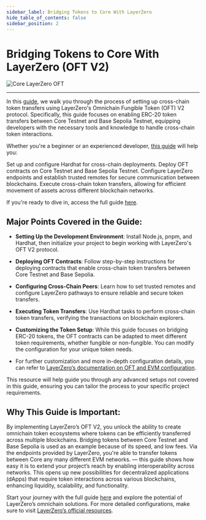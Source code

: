```yaml
---
sidebar_label: Bridging Tokens to Core With LayerZero
hide_table_of_contents: false
sidebar_position: 2
---
```


# Bridging Tokens to Core With LayerZero (OFT V2)

![Core LayerZero OFT](https://github.com/user-attachments/assets/ac7382c0-6825-4fb8-91c2-5e022a2eca66)

--- 

In this [guide](https://github.com/coredao-org/LZ-OFT-V2-Core-Guide), we walk you through the process of setting up cross-chain token transfers using LayerZero's Omnichain Fungible Token (OFT) V2 protocol. Specifically, this guide focuses on enabling ERC-20 token transfers between Core Testnet and Base Sepolia Testnet, equipping developers with the necessary tools and knowledge to handle cross-chain token interactions.

Whether you're a beginner or an experienced developer, [this guide](https://github.com/coredao-org/LZ-OFT-V2-Core-Guide) will help you:

Set up and configure Hardhat for cross-chain deployments.
Deploy OFT contracts on Core Testnet and Base Sepolia Testnet.
Configure LayerZero endpoints and establish trusted remotes for secure communication between blockchains.
Execute cross-chain token transfers, allowing for efficient movement of assets across different blockchain networks.

If you're ready to dive in, access the full guide [here](https://github.com/coredao-org/LZ-OFT-V2-Core-Guide).

## Major Points Covered in the Guide:

- **Setting Up the Development Environment**: Install Node.js, pnpm, and Hardhat, then initialize your project to begin working with LayerZero's OFT V2 protocol.

- **Deploying OFT Contracts**: Follow step-by-step instructions for deploying contracts that enable cross-chain token transfers between Core Testnet and Base Sepolia.

- **Configuring Cross-Chain Peers**: Learn how to set trusted remotes and configure LayerZero pathways to ensure reliable and secure token transfers.

- **Executing Token Transfers**: Use Hardhat tasks to perform cross-chain token transfers, verifying the transactions on blockchain explorers.

- **Customizing the Token Setup**: While this guide focuses on bridging ERC-20 tokens, the OFT contracts can be adapted to meet different token requirements, whether fungible or non-fungible. You can modify the configuration for your unique token needs.

- For further customization and more in-depth configuration details, you can refer to [LayerZero’s documentation on OFT and EVM configuration](https://docs.layerzero.network/v2/developers/evm/oft/quickstart). 

This resource will help guide you through any advanced setups not covered in this guide, ensuring you can tailor the process to your specific project requirements.

## Why This Guide is Important:
By implementing LayerZero’s OFT V2, you unlock the ability to create omnichain token ecosystems where tokens can be efficiently transferred across multiple blockchains. Bridging tokens between Core Testnet and Base Sepolia is used as an example because of its speed, and low fees. Via the endpoints provided by LayerZero, you're able to transfer tokens between Core any many different EVM networks. — this guide shows how easy it is to extend your project’s reach by enabling interoperability across networks. This opens up new possibilities for decentralized applications (dApps) that require token interactions across various blockchains, enhancing liquidity, scalability, and functionality.

Start your journey with the full guide [here](https://github.com/coredao-org/LZ-OFT-V2-Core-Guide) and explore the potential of LayerZero’s omnichain solutions. For more detailed configurations, make sure to visit [LayerZero’s official resources](https://docs.layerzero.network/v2/developers/evm/oft/quickstart).


